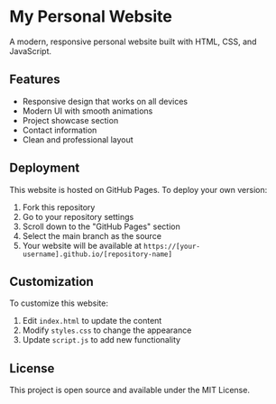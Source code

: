 # My Personal Website

A modern, responsive personal website built with HTML, CSS, and JavaScript.

## Features

- Responsive design that works on all devices
- Modern UI with smooth animations
- Project showcase section
- Contact information
- Clean and professional layout

## Deployment

This website is hosted on GitHub Pages. To deploy your own version:

1. Fork this repository
2. Go to your repository settings
3. Scroll down to the "GitHub Pages" section
4. Select the main branch as the source
5. Your website will be available at `https://[your-username].github.io/[repository-name]`

## Customization

To customize this website:

1. Edit `index.html` to update the content
2. Modify `styles.css` to change the appearance
3. Update `script.js` to add new functionality

## License

This project is open source and available under the MIT License. 
